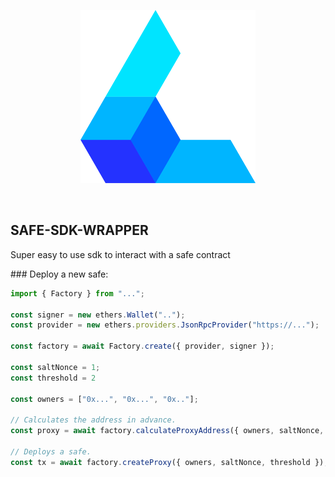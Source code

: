 <p align="center">
  <img src="https://github.com/laser-wallet/laser-wallet-contracts/blob/master/docs/Logomark.png" width=280>
</p>

<br>

## SAFE-SDK-WRAPPER 

Super easy to use sdk to interact with a safe contract


### Deploy a new safe: 

```ts
import { Factory } from "...";

const signer = new ethers.Wallet("..");
const provider = new ethers.providers.JsonRpcProvider("https://...");

const factory = await Factory.create({ provider, signer });

const saltNonce = 1; 
const threshold = 2

const owners = ["0x...", "0x...", "0x.."];

// Calculates the address in advance.
const proxy = await factory.calculateProxyAddress({ owners, saltNonce, threshold });

// Deploys a safe. 
const tx = await factory.createProxy({ owners, saltNonce, threshold });
```




